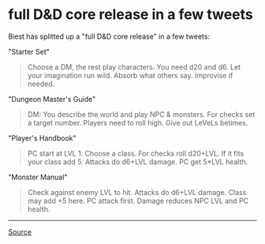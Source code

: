 # full D&D core release in a few tweets

Biest has splitted up a "full D&D core release" in a few tweets:

"Starter Set"

> Choose a DM, the rest play characters. You need d20 and d6. Let your
> imagination run wild. Absorb what others say. Improvise if needed.

"Dungeon Master's Guide"

> DM: You describe the world and play NPC & monsters. For checks set a target
> number. Players need to roll high. Give out LeVeLs betimes.

"Player's Handbook"

> PC start at LVL 1. Choose a class. For checks roll d20+LVL. If it fits your
> class add 5. Attacks do d6+LVL damage. PC get 5*LVL health.

"Monster Manual"

> Check against enemy LVL to hit. Attacks do d6+LVL damage. Class may add +5
> here. PC attack first. Damage reduces NPC LVL and PC health.

----

[Source](http://story-games.com/forums/discussion/comment/435446/#Comment_435446)
